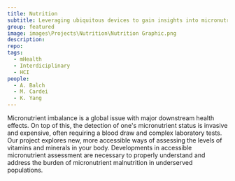 ```yaml
---
title: Nutrition
subtitle: Leveraging ubiquitous devices to gain insights into micronutrient status.
group: featured
image: images\Projects\Nutrition\Nutrition Graphic.png
description: 
repo: 
tags:
  - mHealth
  - Interdiciplinary
  - HCI
people: 
  - A. Balch
  - M. Cardei
  - K. Yang
---
```


Micronutrient imbalance is a global issue with major downstream health effects. On top of this, the detection of one's micronutrient status is invasive and expensive, often requiring a blood draw and complex laboratory tests. Our project explores new, more accessible ways of assessing the levels of vitamins and minerals in your body. Developments in accessible micronutrient assessment are necessary to properly understand and address the burden of micronutrient malnutrition in underserved populations.